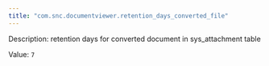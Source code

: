 ```yaml
---
title: "com.snc.documentviewer.retention_days_converted_file"
---
```


Description: retention days for converted document in sys_attachment table

Value: `7`